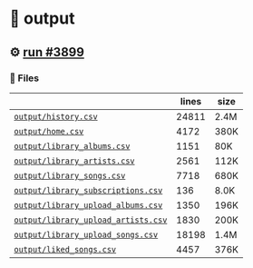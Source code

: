 # 📝  output 

## ⚙️ [run #3899](https://github.com/jwenerd/ytm-dl/actions/runs/14293992568)

### 📁 Files

|                                                                         |lines|size|
|-------------------------------------------------------------------------|-----|----|
|[`output/history.csv` ](output/history.csv)                              |24811|2.4M|
|[`output/home.csv` ](output/home.csv)                                    |4172 |380K|
|[`output/library_albums.csv` ](output/library_albums.csv)                |1151 |80K |
|[`output/library_artists.csv` ](output/library_artists.csv)              |2561 |112K|
|[`output/library_songs.csv` ](output/library_songs.csv)                  |7718 |680K|
|[`output/library_subscriptions.csv` ](output/library_subscriptions.csv)  |136  |8.0K|
|[`output/library_upload_albums.csv` ](output/library_upload_albums.csv)  |1350 |196K|
|[`output/library_upload_artists.csv` ](output/library_upload_artists.csv)|1830 |200K|
|[`output/library_upload_songs.csv` ](output/library_upload_songs.csv)    |18198|1.4M|
|[`output/liked_songs.csv` ](output/liked_songs.csv)                      |4457 |376K|